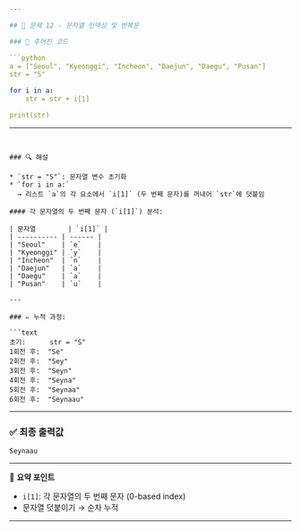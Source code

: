 ```yaml
---

## 🐍 문제 12 - 문자열 인덱싱 및 반복문

### 📄 주어진 코드

```python
a = ["Seoul", "Kyeonggi", "Incheon", "Daejun", "Daegu", "Pusan"] 
str = "S"

for i in a:
    str = str + i[1]

print(str)
```

---
```


### 🔍 해설

* `str = "S"`: 문자열 변수 초기화
* `for i in a:`
  → 리스트 `a`의 각 요소에서 `i[1]` (두 번째 문자)를 꺼내어 `str`에 덧붙임

#### 각 문자열의 두 번째 문자 (`i[1]`) 분석:

| 문자열        | `i[1]` |
| ---------- | ------ |
| "Seoul"    | `e`    |
| "Kyeonggi" | `y`    |
| "Incheon"  | `n`    |
| "Daejun"   | `a`    |
| "Daegu"    | `a`    |
| "Pusan"    | `u`    |

---

### ✏️ 누적 과정:

```text
초기:      str = "S"
1회전 후:  "Se"
2회전 후:  "Sey"
3회전 후:  "Seyn"
4회전 후:  "Seyna"
5회전 후:  "Seynaa"
6회전 후:  "Seynaau"
```

---

### ✅ 최종 출력값

```
Seynaau
```

---

📘 **요약 포인트**

* `i[1]`: 각 문자열의 두 번째 문자 (0-based index)
* 문자열 덧붙이기 → 순차 누적

---